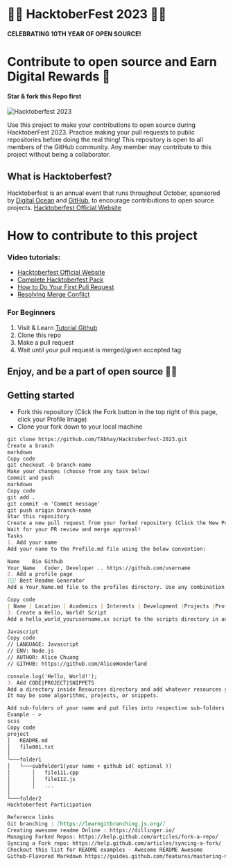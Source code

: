 # 💛🎯 HacktoberFest 2023 💛🎯
#### CELEBRATING 10TH YEAR OF OPEN SOURCE!
# Contribute to open source and Earn Digital Rewards 🚀
#### Star & fork this Repo first 
![Hacktoberfest 2023](\images\logo.jpg)

Use this project to make your contributions to open source during HacktoberFest 2023. Practice making your pull requests to public repositories before doing the real thing! 
This repository is open to all members of the GitHub community. Any member may contribute to this project without being a collaborator.

## What is Hacktoberfest?
Hacktoberfest is an annual event that runs throughout October, sponsored by [Digital Ocean](https://hacktoberfest.digitalocean.com/) and [GitHub](https://github.com/blog/2433-celebrate-open-source-this-october-with-hacktoberfest), to encourage contributions to open source projects.
[Hacktoberfest Official Website](https://hacktoberfest.com/)

# How to contribute to this project
### Video tutorials:
- [Hacktoberfest Official Website](https://hacktoberfest.com/)
- [Complete Hacktoberfest Pack](https://www.youtube.com/watch?v=K5nzruz1FpA&list=PLseEp7p6EwiZgLPknY4ITJxfoo75wqxph)
- [How to Do Your First Pull Request](https://www.youtube.com/watch?v=nkuYH40cjo4)
- [Resolving Merge Conflict](https://www.youtube.com/watch?v=kBIMGOxqqnk&t=207s)

### For Beginners
1) Visit & Learn   [Tutorial Github](https://www.youtube.com/playlist?list=PL4cUxeGkcC9goXbgTDQ0n_4TBzOO0ocPR)
2) Clone this repo
3) Make a pull request
4) Wait until your pull request is merged/given accepted tag

## Enjoy, and be a part of open source 🚀🥳

## Getting started
* Fork this repository (Click the Fork button in the top right of this page, click your Profile Image)
* Clone your fork down to your local machine

```markdown
git clone https://github.com/TAbhay/Hacktoberfest-2023.git
Create a branch
markdown
Copy code
git checkout -b branch-name
Make your changes (choose from any task below)
Commit and push
markdown
Copy code
git add .
git commit -m 'Commit message'
git push origin branch-name
Star this repository
Create a new pull request from your forked repository (Click the New Pull Request button located at the top of your repo)
Wait for your PR review and merge approval!
Tasks
1. Add your name
Add your name to the Profile.md file using the below convention:

Name	Bio	Github
Your_Name	Coder, Developer ..	https://github.com/username
2. Add a profile page
[🔗] Best Readme Generator
Add a Your_Name.md file to the profiles directory. Use any combination of content and Markdown you'd like. Here is an example:

Copy code
| Name | Location | Academics | Interests | Development |Projects |Profile Link|
3. Create a Hello, World! Script
Add a hello_world_yourusername.xx script to the scripts directory in any language of your choice! Here is an example:

Javascript
Copy code
// LANGUAGE: Javascript
// ENV: Node.js
// AUTHOR: Alice Chuang
// GITHUB: https://github.com/AliceWonderland

console.log('Hello, World!');
3. Add CODE|PROJECT|SNIPPETS
Add a directory inside Resources directory and add whatever resources you want to share.
It may be some algorithms, projects, or snippets.

Add sub-folders of your name and put files into respective sub-folders
Example - >
scss
Copy code
project
│   README.md
│   file001.txt    
│
└───folder1
│   └───subfolder1(your name + github id( optional ))
│       │   file111.cpp
│       │   file112.js
│       │   ...
│   
└───folder2
Hacktoberfest Participation

Reference links
Git branching : [https://learngitbranching.js.org/]
Creating awesome readme Online : https://dillinger.io/
Managing Forked Repos: https://help.github.com/articles/fork-a-repo/
Syncing a Fork repo: https://help.github.com/articles/syncing-a-fork/
Checkout this list for README examples - Awesome README Awesome
Github-Flavored Markdown https://guides.github.com/features/mastering-markdown/